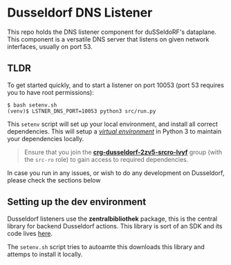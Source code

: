 # Dusseldorf DNS Listener
This repo holds the DNS listener component for duSSeldoRF's dataplane.  This component is a versatile DNS server that listens on given network interfaces, usually on port 53.  

## TLDR
To get started quickly, and to start a listener on port 10053 (port 53 requires you to have root permissions):
```shell
$ bash setenv.sh
(venv)$ LSTNER_DNS_PORT=10053 python3 src/run.py
```
This `setenv` script will set up your local environment, and install all correct dependencies.  This will setup a [_virtual environment_](https://docs.python.org/3/library/venv.html) in Python 3 to maintain your dependencies locally. 

> Ensure that you join the  [__crg-dusseldorf-2zv5-srcro-lvyf__](https://coreidentity.microsoft.com/manage/Entitlement/entitlement/dusseldorf-2zv5) group (with the `src-ro` role) to gain access to required dependencies. 

In case you run in any issues, or wish to do any development on Dusseldorf, please check the sections below 


## Setting up the dev environment
Dusseldorf listeners use the __zentralbibliothek__ package, this is the central library for backend Dusseldorf actions.  This library is sort of an SDK and its code lives [here](https://dev.azure.com/securityassurance/Dusseldorf/_git/zentralbibliothek).  

The `setenv.sh` script tries to autoamte this downloads this library and attemps to install it locally.



